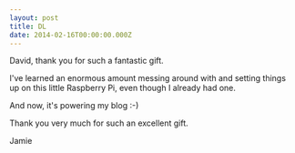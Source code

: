 ```yaml
---
layout: post
title: DL
date: 2014-02-16T00:00:00.000Z
---
```



David, thank you for such a fantastic gift.

I've learned an enormous amount messing around with and setting things up on this little Raspberry Pi, even though I already had one.

And now, it's powering my blog :-)

Thank you very much for such an excellent gift.

Jamie
